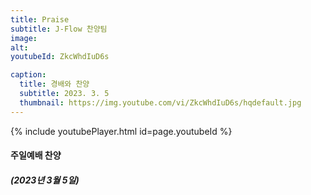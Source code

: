 ```yaml
---
title: Praise
subtitle: J-Flow 찬양팀
image:
alt:
youtubeId: ZkcWhdIuD6s

caption:
  title: 경배와 찬양
  subtitle: 2023. 3. 5
  thumbnail: https://img.youtube.com/vi/ZkcWhdIuD6s/hqdefault.jpg
---
```


{% include youtubePlayer.html id=page.youtubeId %}

#### 주일예배 찬양

##### (2023년 3월 5일)
